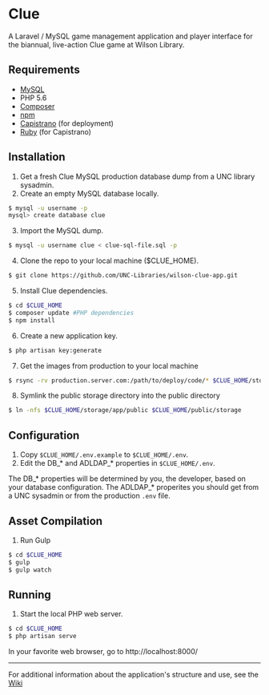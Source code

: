 # Clue
A Laravel / MySQL game management application and player interface for the biannual, live-action Clue game at Wilson Library.

## Requirements
* [MySQL](https://dev.mysql.com/downloads/mysql/)
* PHP 5.6
* [Composer](https://getcomposer.org/)
* [npm](https://www.npmjs.com/)
* [Capistrano](http://capistranorb.com/) (for deployment)
* [Ruby](https://www.ruby-lang.org/en/) (for Capistrano)

## Installation
1. Get a fresh Clue MySQL production database dump from a UNC library sysadmin.
2. Create an empty MySQL database locally.
```bash
$ mysql -u username -p
mysql> create database clue
```

3. Import the MySQL dump.
```bash
$ mysql -u username clue < clue-sql-file.sql -p
```

4. Clone the repo to your local machine ($CLUE_HOME).
```bash
$ git clone https://github.com/UNC-Libraries/wilson-clue-app.git
```

5. Install Clue dependencies.
```bash
$ cd $CLUE_HOME
$ composer update #PHP dependencies
$ npm install
```

6. Create a new application key.
```bash
$ php artisan key:generate
```
7. Get the images from production to your local machine
```bash
$ rsync -rv production.server.com:/path/to/deploy/code/* $CLUE_HOME/storage/app/public
```

8. Symlink the public storage directory into the public directory
```bash
$ ln -nfs $CLUE_HOME/storage/app/public $CLUE_HOME/public/storage
```

## Configuration
1. Copy ```$CLUE_HOME/.env.example``` to ```$CLUE_HOME/.env```.
2. Edit the DB_\* and ADLDAP_\* properties in ```$CLUE_HOME/.env```. 

The DB_\* properties will be determined by you, the developer, based on your database configuration. 
The ADLDAP_\* properites you should get from a UNC sysadmin or from the production `.env` file.

## Asset Compilation
1. Run Gulp

```bash
$ cd $CLUE_HOME
$ gulp
$ gulp watch
```

## Running
1. Start the local PHP web server.

```bash
$ cd $CLUE_HOME
$ php artisan serve
```
   In your favorite web browser, go to http://localhost:8000/

---
For additional information about the application's structure and use, see the [Wiki](https://github.com/UNC-Libraries/wilson-clue-app/wiki)
   

